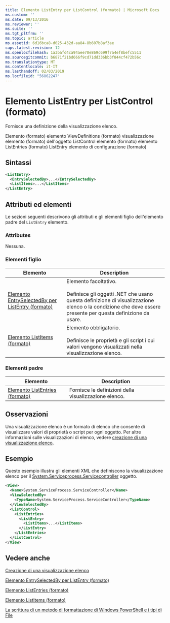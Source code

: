```yaml
---
title: Elemento ListEntry per ListControl (formato) | Microsoft Docs
ms.custom: ''
ms.date: 09/13/2016
ms.reviewer: ''
ms.suite: ''
ms.tgt_pltfrm: ''
ms.topic: article
ms.assetid: 6d16bca8-d025-432d-aa84-8b607b8af3ae
caps.latest.revision: 12
ms.openlocfilehash: 1a3bafd4ca94aee70e869c699f7a4ef8befc5511
ms.sourcegitcommit: b6871f21bd666f9cd71dd336bb3f844cf472b56c
ms.translationtype: MT
ms.contentlocale: it-IT
ms.lasthandoff: 02/03/2019
ms.locfileid: "56862247"
---
```

# <a name="listentry-element-for-listcontrol-format"></a>Elemento ListEntry per ListControl (formato)

Fornisce una definizione della visualizzazione elenco.

Elemento (formato) elemento ViewDefinitions (formato) visualizzazione elemento (formato) dell'oggetto ListControl elemento (formato) elemento ListEntries (formato) ListEntry elemento di configurazione (formato)

## <a name="syntax"></a>Sintassi

```xml
<ListEntry>
  <EntrySelectedBy>...</EntrySelectedBy>
  <ListItems>...</ListItems>
</ListEntry>
```

## <a name="attributes-and-elements"></a>Attributi ed elementi

Le sezioni seguenti descrivono gli attributi e gli elementi figlio dell'elemento padre del `ListEntry` elemento.

### <a name="attributes"></a>Attributes

Nessuna.

### <a name="child-elements"></a>Elementi figlio

|Elemento|Description|
|-------------|-----------------|
|[Elemento EntrySelectedBy per ListEntry (formato)](./entryselectedby-element-for-listentry-for-listcontrol-format.md)|Elemento facoltativo.<br /><br /> Definisce gli oggetti .NET che usano questa definizione di visualizzazione elenco o la condizione che deve essere presente per questa definizione da usare.|
|[Elemento ListItems (formato)](./listitems-element-for-listentry-for-listcontrol-format.md)|Elemento obbligatorio.<br /><br /> Definisce le proprietà e gli script i cui valori vengono visualizzati nella visualizzazione elenco.|

### <a name="parent-elements"></a>Elementi padre

|Elemento|Description|
|-------------|-----------------|
|[Elemento ListEntries (formato)](./listentries-element-for-listcontrol-format.md)|Fornisce le definizioni della visualizzazione elenco.|

## <a name="remarks"></a>Osservazioni

Una visualizzazione elenco è un formato di elenco che consente di visualizzare valori di proprietà o script per ogni oggetto. Per altre informazioni sulle visualizzazioni di elenco, vedere [creazione di una visualizzazione elenco](./creating-a-list-view.md).

## <a name="example"></a>Esempio

Questo esempio illustra gli elementi XML che definiscono la visualizzazione elenco per il [System.Serviceprocess.Servicecontroller](/dotnet/api/System.ServiceProcess.ServiceController) oggetto.

```xml
<View>
  <Name>System.ServiceProcess.ServiceController</Name>
  <ViewSelectedBy>
    <TypeName>System.ServiceProcess.ServiceController</TypeName>
  </ViewSelectedBy>
  <ListControl>
    <ListEntries>
      <ListEntry>
        <ListItems>...</ListItems>
      </ListEntry>
    </ListEntries>
  </ListControl>
</View>
```

## <a name="see-also"></a>Vedere anche

[Creazione di una visualizzazione elenco](./creating-a-list-view.md)

[Elemento EntrySelectedBy per ListEntry (formato)](./entryselectedby-element-for-listentry-for-listcontrol-format.md)

[Elemento ListEntries (formato)](./listentries-element-for-listcontrol-format.md)

[Elemento ListItems (formato)](./listitems-element-for-listentry-for-listcontrol-format.md)

[La scrittura di un metodo di formattazione di Windows PowerShell e i tipi di File](./writing-a-powershell-formatting-file.md)

